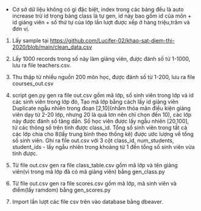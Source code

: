 * Cơ sở dữ liệu không có gì đặc biệt, index trong các bảng đều là auto increase trừ id trong bảng class là tự gen, id này bao gồm id của môn + id giảng viên + số thứ tự của lớp lần lượt được xếp ở hàng triệu,trăm và đơn vị.

1. Lấy sample tại https://github.com/Lucifer-02/khao-sat-diem-thi-2020/blob/main/clean_data.csv
2. Lấy 1000 records trong số này làm giảng viên, được đánh số từ 1-1000, lưu ra file teachers.csv.
3. Thu thập từ nhiều nguồn 200 môn học, được đánh số từ 1-200, lưu ra file courses_out.csv
4. script gen.py gen ra file out.csv gồm mã lớp, số sinh viên trong lớp và id các sinh viên trong lớp đó, Tạo mã lớp bằng cách lấy id giảng viên Duplicate ngẫu nhiên trong đoạn [2,10](nhằm thỏa mãn điều kiện giảng viên dạy từ 2-20 lớp, nhưng 20 là quá lơn nên chỉ chọn đến 10), các lớp này được đánh số tăng dần. Số học viên được lấy ngẫu nhiên [20,100], từ các thông số trên tính được class_id. Tổng số sinh viên trong tất cả các lớp chia cho 8(lấy trung bình theo thống kê) được ước lượng về tổng số sinh viên. Ghi ra file out.csv với 3 cột class_id, num_students, student_ids - lấy ngẫu nhiên trong khoảng từ 1 đến tổng số sinh viên vừa tính được.

5. Từ file out.csv gen ra file class_table.csv gồm mã lớp và tên giảng viên(vì trong mã lớp đã có mã giảng viên) bằng gen_class.py
6. Từ file out.csv gen ra file scores.csv gồm mã lớp, mã sinh viên và điểm(lấy ramdom) bằng gen_scores.py

7. Import lần lượt các file csv trên vào database bằng dbeaver.
